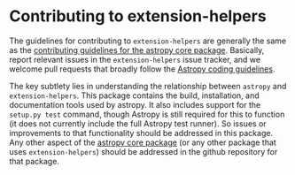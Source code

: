 Contributing to extension-helpers
===============================

The guidelines for contributing to ``extension-helpers`` are generally the same
as the [contributing guidelines for the astropy core
package](http://github.com/astropy/astropy/blob/master/CONTRIBUTING.md).
Basically, report relevant issues in the ``extension-helpers`` issue tracker, and
we welcome pull requests that broadly follow the [Astropy coding
guidelines](http://docs.astropy.org/en/latest/development/codeguide.html).

The key subtlety lies in understanding the relationship between ``astropy`` and
``extension-helpers``.  This package contains the build, installation, and
documentation tools used by astropy.  It also includes support for the
``setup.py test`` command, though Astropy is still required for this to
function (it does not currently include the full Astropy test runner).  So
issues or improvements to that functionality should be addressed in this
package. Any other aspect of the [astropy core
package](http://github.com/astropy/astropy) (or any other package that uses
``extension-helpers``) should be addressed in the github repository for that
package.
